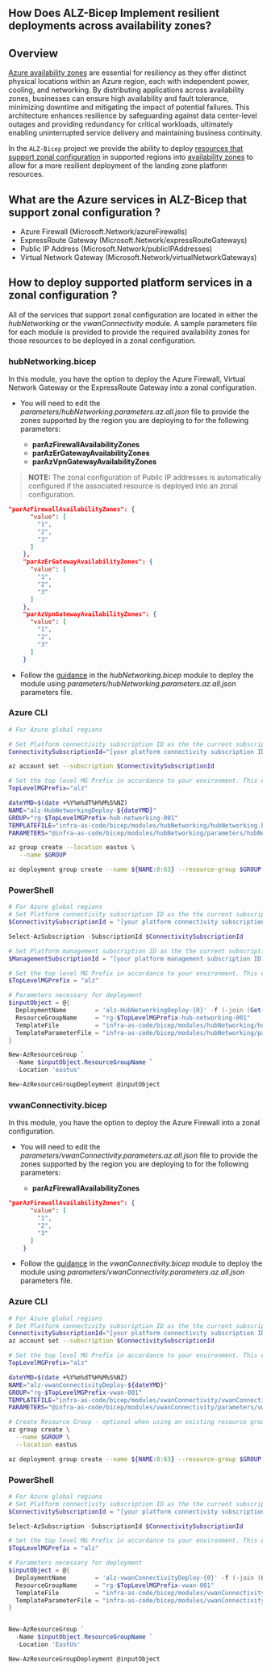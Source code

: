 <!-- markdownlint-disable -->
## How Does ALZ-Bicep Implement resilient deployments across availability zones?
<!-- markdownlint-restore -->

## Overview

[Azure availability zones](https://learn.microsoft.com/azure/reliability/availability-zones-overview) are essential for resiliency as they offer distinct physical locations within an Azure region, each with independent power, cooling, and networking. By distributing applications across availability zones, businesses can ensure high availability and fault tolerance, minimizing downtime and mitigating the impact of potential failures. This architecture enhances resilience by safeguarding against data center-level outages and providing redundancy for critical workloads, ultimately enabling uninterrupted service delivery and maintaining business continuity.

In the `ALZ-Bicep` project we provide the ability to deploy [resources that support zonal configuration](https://learn.microsoft.com/azure/reliability/availability-zones-service-support) in supported regions into [availability zones](https://learn.microsoft.com/azure/well-architected/reliability/regions-availability-zones) to allow for a more resilient deployment of the landing zone platform resources.

## What are the Azure services in ALZ-Bicep that support zonal configuration ?

- Azure Firewall (Microsoft.Network/azureFirewalls)
- ExpressRoute Gateway (Microsoft.Network/expressRouteGateways)
- Public IP Address (Microsoft.Network/publicIPAddresses)
- Virtual Network Gateway (Microsoft.Network/virtualNetworkGateways)

## How to deploy supported platform services in a zonal configuration ?

All of the services that support zonal configuration are located in either the *hubNetworking* or the *vwanConnectivity* module. A sample parameters file for each module is provided to provide the required availability zones for those resources to be deployed in a zonal configuration.

### hubNetworking.bicep

In this module, you have the option to deploy the Azure Firewall, Virtual Network Gateway or the ExpressRoute Gateway into a zonal configuration.

- You will need to edit the *parameters/hubNetworking.parameters.az.all.json* file to provide the zones supported by the region you are deploying to for the following parameters:

  - **parAzFirewallAvailabilityZones**
  - **parAzErGatewayAvailabilityZones**
  - **parAzVpnGatewayAvailabilityZones**

> **NOTE:**
> The zonal configuration of Public IP addresses is automatically configured if the associated resource is deployed into an zonal configuration.

```json
"parAzFirewallAvailabilityZones": {
      "value": [
        "1",
        "2",
        "3"
      ]
    },
    "parAzErGatewayAvailabilityZones": {
      "value": [
        "1",
        "2",
        "3"
      ]
    },
    "parAzVpnGatewayAvailabilityZones": {
      "value": [
        "1",
        "2",
        "3"
      ]
    }
```

- Follow the [guidance](https://github.com/Azure/ALZ-Bicep/tree/main/infra-as-code/bicep/modules/hubNetworking#deployment) in the *hubNetworking.bicep* module to deploy the module using *parameters/hubNetworking.parameters.az.all.json* parameters file.

### Azure CLI

```bash
# For Azure global regions

# Set Platform connectivity subscription ID as the the current subscription
ConnectivitySubscriptionId="[your platform connectivity subscription ID]"

az account set --subscription $ConnectivitySubscriptionId

# Set the top level MG Prefix in accordance to your environment. This example assumes default 'alz'.
TopLevelMGPrefix="alz"

dateYMD=$(date +%Y%m%dT%H%M%S%NZ)
NAME="alz-HubNetworkingDeploy-${dateYMD}"
GROUP="rg-$TopLevelMGPrefix-hub-networking-001"
TEMPLATEFILE="infra-as-code/bicep/modules/hubNetworking/hubNetworking.bicep"
PARAMETERS="@infra-as-code/bicep/modules/hubNetworking/parameters/hubNetworking.parameters.az.all.json"

az group create --location eastus \
   --name $GROUP

az deployment group create --name ${NAME:0:63} --resource-group $GROUP --template-file $TEMPLATEFILE --parameters $PARAMETERS
```

### PowerShell

```powershell
# For Azure global regions
# Set Platform connectivity subscription ID as the the current subscription
$ConnectivitySubscriptionId = "[your platform connectivity subscription ID]"

Select-AzSubscription -SubscriptionId $ConnectivitySubscriptionId

# Set Platform management subscription ID as the the current subscription
$ManagementSubscriptionId = "[your platform management subscription ID]"

# Set the top level MG Prefix in accordance to your environment. This example assumes default 'alz'.
$TopLevelMGPrefix = "alz"

# Parameters necessary for deployment
$inputObject = @{
  DeploymentName        = 'alz-HubNetworkingDeploy-{0}' -f (-join (Get-Date -Format 'yyyyMMddTHHMMssffffZ')[0..63])
  ResourceGroupName     = "rg-$TopLevelMGPrefix-hub-networking-001"
  TemplateFile          = "infra-as-code/bicep/modules/hubNetworking/hubNetworking.bicep"
  TemplateParameterFile = "infra-as-code/bicep/modules/hubNetworking/parameters/hubNetworking.parameters.az.all.json"
}

New-AzResourceGroup `
  -Name $inputObject.ResourceGroupName `
  -Location 'eastus'

New-AzResourceGroupDeployment @inputObject
```

### vwanConnectivity.bicep

In this module, you have the option to deploy the Azure Firewall into a zonal configuration.

- You will need to edit the *parameters/vwanConnectivity.parameters.az.all.json* file to provide the zones supported by the region you are deploying to for the following parameters:

  - **parAzFirewallAvailabilityZones**

```json
"parAzFirewallAvailabilityZones": {
      "value": [
        "1",
        "2",
        "3"
      ]
    }
```

- Follow the [guidance](https://github.com/sebassem/ALZ-Bicep/tree/alz-resiliency-guidance/infra-as-code/bicep/modules/vwanConnectivity#deployment) in the *vwanConnectivity.bicep* module to deploy the module using *parameters/vwanConnectivity.parameters.az.all.json* parameters file.

<!-- markdownlint-disable -->
### Azure CLI

```bash
# For Azure global regions
# Set Platform connectivity subscription ID as the the current subscription
ConnectivitySubscriptionId="[your platform connectivity subscription ID]"
az account set --subscription $ConnectivitySubscriptionId

# Set the top level MG Prefix in accordance to your environment. This example assumes default 'alz'.
TopLevelMGPrefix="alz"

dateYMD=$(date +%Y%m%dT%H%M%S%NZ)
NAME="alz-vwanConnectivityDeploy-${dateYMD}"
GROUP="rg-$TopLevelMGPrefix-vwan-001"
TEMPLATEFILE="infra-as-code/bicep/modules/vwanConnectivity/vwanConnectivity.bicep"
PARAMETERS="@infra-as-code/bicep/modules/vwanConnectivity/parameters/vwanConnectivity.parameters.az.all.json"

# Create Resource Group - optional when using an existing resource group
az group create \
  --name $GROUP \
  --location eastus

az deployment group create --name ${NAME:0:63} --resource-group $GROUP --template-file $TEMPLATEFILE --parameters $PARAMETERS
```

### PowerShell

```powershell
# For Azure global regions
# Set Platform connectivity subscription ID as the the current subscription
$ConnectivitySubscriptionId = "[your platform connectivity subscription ID]"

Select-AzSubscription -SubscriptionId $ConnectivitySubscriptionId

# Set the top level MG Prefix in accordance to your environment. This example assumes default 'alz'.
$TopLevelMGPrefix = "alz"

# Parameters necessary for deployment
$inputObject = @{
  DeploymentName        = 'alz-vwanConnectivityDeploy-{0}' -f (-join (Get-Date -Format 'yyyyMMddTHHMMssffffZ')[0..63])
  ResourceGroupName     = "rg-$TopLevelMGPrefix-vwan-001"
  TemplateFile          = "infra-as-code/bicep/modules/vwanConnectivity/vwanConnectivity.bicep"
  TemplateParameterFile = "infra-as-code/bicep/modules/vwanConnectivity/parameters/vwanConnectivity.parameters.az.all.json"
}


New-AzResourceGroup `
  -Name $inputObject.ResourceGroupName `
  -Location 'EastUs'

New-AzResourceGroupDeployment @inputObject
```
<!-- markdownlint-restore -->
